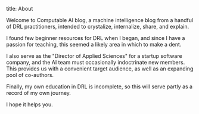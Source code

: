 title: About

Welcome to Computable AI blog, a machine intelligence blog from a handful of DRL practitioners, intended to crystalize, internalize, share, and explain.

I found few beginner resources for DRL when I began, and since I have a passion for teaching, this seemed a likely area in which to make a dent.

I also serve as the "Director of Applied Sciences" for a startup software company, and the AI team must occasionally indoctrinate new members. This provides us with a convenient target audience, as well as an expanding pool of co-authors.

Finally, my own education in DRL is incomplete, so this will serve partly as a record of my own journey.

I hope it helps you.